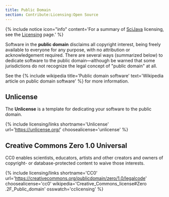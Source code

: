 ```yaml
---
title: Public Domain
section: Contribute:Licensing:Open Source
---
```


{% include notice icon="info" content='For a summary of [SciJava](/libs/scijava) licensing, see the [Licensing](/licensing) page.' %} 

Software in the **public domain** disclaims all copyright interest, being
freely available to everyone for any purpose, with no attribution or
acknowledgement required. There are several ways (summarized below) to dedicate
software to the public domain—although be warned that some jurisdictions do not
recognize the legal concept of "public domain" at all.

See the
{% include wikipedia title='Public domain software' text='Wikipedia article on public domain software' %}
for more information.

## Unlicense

The **Unlicense** is a template for dedicating your software to the public domain.

{% include licensing/links shortname='Unlicense' url='https://unlicense.org/' choosealicense='unlicense' %}

## Creative Commons Zero 1.0 Universal

CC0 enables scientists, educators, artists and other creators and owners of
copyright- or database-protected content to waive those interests.

{% include licensing/links shortname='CC0' url='https://creativecommons.org/publicdomain/zero/1.0/legalcode' choosealicense='cc0' wikipedia='Creative_Commons_license#Zero .2F_Public_domain' osswatch='cclicensing' %}
